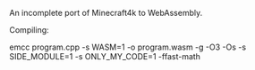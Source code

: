An incomplete port of Minecraft4k to WebAssembly.


Compiling:


emcc program.cpp -s WASM=1 -o program.wasm -g -O3 -Os -s SIDE_MODULE=1 -s ONLY_MY_CODE=1 -ffast-math